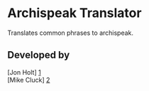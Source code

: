 Archispeak Translator
=====================

Translates common phrases to archispeak.  

Developed by
------------
[Jon Holt] [1]  
[Mike Cluck] [2]

[1]: https://github.com/JonHolt "Jon Holt"
[2]: https://github.com/MCluck90 "Mike Cluck"

